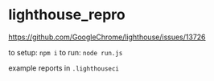 # lighthouse_repro
https://github.com/GoogleChrome/lighthouse/issues/13726

to setup: `npm i`
to run: `node run.js`

example reports in `.lighthouseci`
